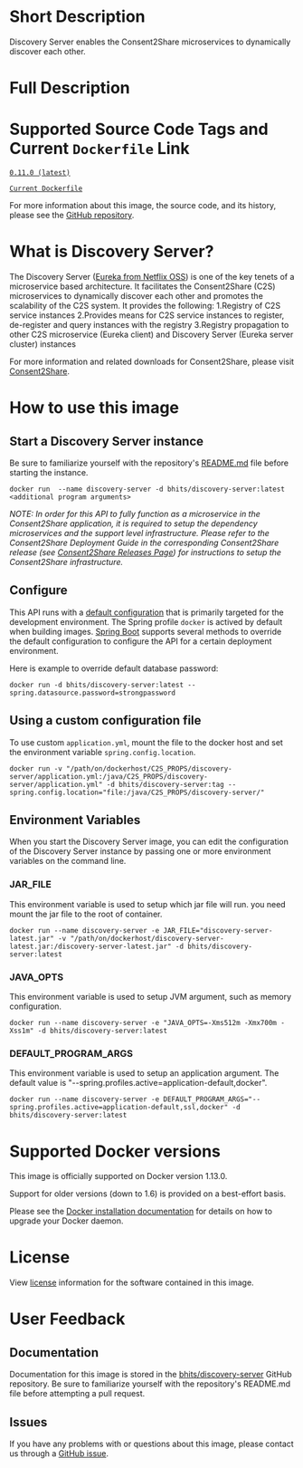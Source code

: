 # Short Description
Discovery Server enables the Consent2Share microservices to dynamically discover each other.

# Full Description

# Supported Source Code Tags and Current `Dockerfile` Link

[`0.11.0 (latest)`](https://github.com/bhits/discovery-server/releases/tag/0.11.0)

[`Current Dockerfile`](https://github.com/bhits/discovery-server/blob/master/discovery-server/src/main/docker/Dockerfile)

For more information about this image, the source code, and its history, please see the [GitHub repository](https://github.com/bhits/discovery-server).

# What is Discovery Server?

The Discovery Server ([Eureka from Netflix OSS](https://github.com/Netflix/eureka)) is one of the key tenets of a microservice based architecture. It facilitates the Consent2Share (C2S) microservices to dynamically discover each other and promotes the scalability of the C2S system. It provides the following:
1.Registry of C2S service instances
2.Provides means for C2S service instances to register, de-register and query instances with the registry
3.Registry propagation to other C2S microservice (Eureka client) and Discovery Server (Eureka server cluster) instances

For more information and related downloads for Consent2Share, please visit [Consent2Share](https://bhits.github.io/consent2share/).
# How to use this image

## Start a Discovery Server instance

Be sure to familiarize yourself with the repository's [README.md](https://github.com/bhits/discovery-server) file before starting the instance.

`docker run  --name discovery-server -d bhits/discovery-server:latest <additional program arguments>`

*NOTE: In order for this API to fully function as a microservice in the Consent2Share application, it is required to setup the dependency microservices and the support level infrastructure. Please refer to the Consent2Share Deployment Guide in the corresponding Consent2Share release (see [Consent2Share Releases Page](https://github.com/bhits/consent2share/releases)) for instructions to setup the Consent2Share infrastructure.*


## Configure

This API runs with a [default configuration](https://github.com/bhits/discovery-server/blob/master/discovery-server/src/main/resources/application.yml) that is primarily targeted for the development environment.  The Spring profile `docker` is actived by default when building images. [Spring Boot](https://projects.spring.io/spring-boot/) supports several methods to override the default configuration to configure the API for a certain deployment environment. 

Here is example to override default database password:

`docker run -d bhits/discovery-server:latest --spring.datasource.password=strongpassword`

## Using a custom configuration file

To use custom `application.yml`, mount the file to the docker host and set the environment variable `spring.config.location`.

`docker run -v "/path/on/dockerhost/C2S_PROPS/discovery-server/application.yml:/java/C2S_PROPS/discovery-server/application.yml" -d bhits/discovery-server:tag --spring.config.location="file:/java/C2S_PROPS/discovery-server/"`

## Environment Variables

When you start the Discovery Server image, you can edit the configuration of the Discovery Server instance by passing one or more environment variables on the command line. 

### JAR_FILE

This environment variable is used to setup which jar file will run. you need mount the jar file to the root of container.

`docker run --name discovery-server -e JAR_FILE="discovery-server-latest.jar" -v "/path/on/dockerhost/discovery-server-latest.jar:/discovery-server-latest.jar" -d bhits/discovery-server:latest`

### JAVA_OPTS 

This environment variable is used to setup JVM argument, such as memory configuration.

`docker run --name discovery-server -e "JAVA_OPTS=-Xms512m -Xmx700m -Xss1m" -d bhits/discovery-server:latest`

### DEFAULT_PROGRAM_ARGS 

This environment variable is used to setup an application argument. The default value is "--spring.profiles.active=application-default,docker".

`docker run --name discovery-server -e DEFAULT_PROGRAM_ARGS="--spring.profiles.active=application-default,ssl,docker" -d bhits/discovery-server:latest`

# Supported Docker versions

This image is officially supported on Docker version 1.13.0.

Support for older versions (down to 1.6) is provided on a best-effort basis.

Please see the [Docker installation documentation](https://docs.docker.com/engine/installation/) for details on how to upgrade your Docker daemon.

# License

View [license](https://github.com/bhits/discovery-server/blob/master/LICENSE) information for the software contained in this image.

# User Feedback

## Documentation 

Documentation for this image is stored in the [bhits/discovery-server](https://github.com/bhits/discovery-server) GitHub repository. Be sure to familiarize yourself with the repository's README.md file before attempting a pull request.

## Issues

If you have any problems with or questions about this image, please contact us through a [GitHub issue](https://github.com/bhits/discovery-server/issues).